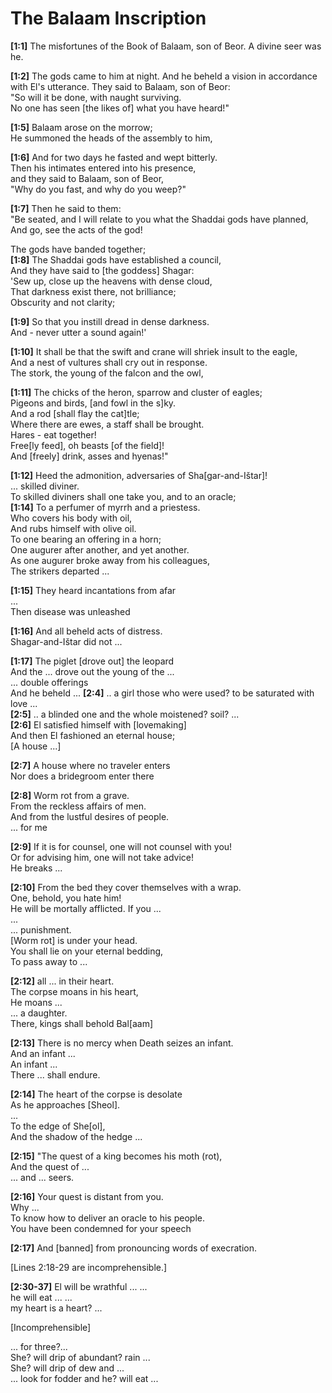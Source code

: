 # The Balaam Inscription
**[1:1]** The misfortunes of the Book of Balaam, son of Beor. A divine seer was he.

**[1:2]** The gods came to him at night. And he beheld a vision in accordance with El's utterance. They said to Balaam, son of Beor:  
"So will it be done, with naught surviving.  
No one has seen [the likes of] what you have heard!"

**[1:5]** Balaam arose on the morrow;  
He summoned the heads of the assembly to him,  

**[1:6]** And for two days he fasted and wept bitterly.  
Then his intimates entered into his presence,  
and they said to Balaam, son of Beor,  
"Why do you fast, and why do you weep?"

**[1:7]** Then he said to them:  
"Be seated, and I will relate to you what the Shaddai gods have planned,  
And go, see the acts of the god!  

The gods have banded together;  
**[1:8]** The Shaddai gods have established a council,  
And they have said to [the goddess] Shagar:  
'Sew up, close up the heavens with dense cloud,  
That darkness exist there, not brilliance;  
Obscurity and not clarity;

**[1:9]** So that you instill dread in dense darkness.  
And - never utter a sound again!'

**[1:10]** It shall be that the swift and crane will shriek insult to the eagle,  
And a nest of vultures shall cry out in response.  
The stork, the young of the falcon and the owl,  

**[1:11]** The chicks of the heron, sparrow and cluster of eagles;  
Pigeons and birds, [and fowl in the s]ky.  
And a rod [shall flay the cat]tle;  
Where there are ewes, a staff shall be brought.  
Hares - eat together!  
Free[ly feed], oh beasts [of the field]!  
And [freely] drink, asses and hyenas!"

**[1:12]** Heed the admonition, adversaries of Sha[gar-and-Ištar]!  
... skilled diviner.  
To skilled diviners shall one take you, and to an oracle;  
**[1:14]** To a perfumer of myrrh and a priestess.  
Who covers his body with oil,  
And rubs himself with olive oil.  
To one bearing an offering in a horn;  
One augurer after another, and yet another.  
As one augurer broke away from his colleagues,  
The strikers departed ...  

**[1:15]** They heard incantations from afar  
...  
Then disease was unleashed  

**[1:16]** And all beheld acts of distress.  
Shagar-and-Ištar did not ...

**[1:17]** The piglet [drove out] the leopard  
And the ... drove out the young of the ...  
... double offerings  
And he beheld ...
**[2:4]** .. a girl those who were used? to be saturated with love ...  
**[2:5]** .. a blinded one and the whole moistened? soil? ...  
**[2:6]** El satisfied himself with [lovemaking]  
And then El fashioned an eternal house;  
[A house ...]

**[2:7]** A house where no traveler enters  
Nor does a bridegroom enter there  

**[2:8]** Worm rot from a grave.  
From the reckless affairs of men.  
And from the lustful desires of people.  
... for me  

**[2:9]** If it is for counsel, one will not counsel with you!  
Or for advising him, one will not take advice!  
He breaks ...

**[2:10]** From the bed they cover themselves with a wrap.  
One, behold, you hate him!  
He will be mortally afflicted. If you ...  
...  
... punishment.  
[Worm rot] is under your head.  
You shall lie on your eternal bedding,  
To pass away to ...

**[2:12]** all ... in their heart.  
The corpse moans in his heart,  
He moans ...  
... a daughter.  
There, kings shall behold ּBal[aam]  

**[2:13]** There is no mercy when Death seizes an infant.  
And an infant ...  
An infant ...  
There ... shall endure.  

**[2:14]** The heart of the corpse is desolate  
As he approaches [Sheol].  
...  
To the edge of She[ol],  
And the shadow of the hedge ...  

**[2:15]** "The quest of a king becomes his moth (rot),  
And the quest of ...  
... and ... seers.

**[2:16]** Your quest is distant from you.  
Why ...  
To know how to deliver an oracle to his people.  
You have been condemned for your speech  

**[2:17]** And [banned] from pronouncing words of execration.  

[Lines 2:18-29 are incomprehensible.]  

**[2:30-37]** El will be wrathful ... ...  
he will eat ... ...  
my heart is a heart? ...  

[Incomprehensible]  

... for three?...  
She? will drip of abundant? rain ...  
She? will drip of dew and ...  
... look for fodder and he? will eat ...
